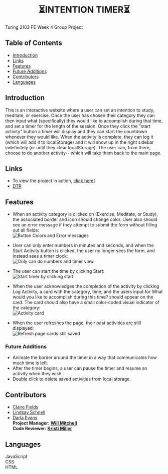 <h1 align="center">⏳INTENTION TIMER⏳</h1>

Turing 2103 FE Week 4 Group Project  
## Table of Contents
* [Introduction](#introduction)
* [Links](#Links)
* [Features](#Features )
* [Future Additions](#Future-Additions)
* [Contributors](#contributors)
* [Languages](#Languages)

## Introduction
This is an interactive website where a user can set an intention to study, meditate, or exercise. Once the user has chosen their category they can then input what (specifically) they would like to accomplish during that time, and set a timer for the length of the session. Once they click the "start activity" button a timer will display and they can start the countdown whenever they would like. When the activity is complete, they can log it (which will add it to localStorage) and it will show up in the right sidebar indefinitely (or until they clear localStorage). The user can, from there, choose to do another activity-- which will take them back to the main page.
## Links  
- To view the project in action, [click here!](https://clairefields15.github.io/intention-timer-group/)
- [DTR](https://gist.github.com/clairefields15/89aee5130d8312666483b70ceb2c34f9)

## Features
* When an activity category is clicked on (Exercise, Meditate, or Study), the associated border and icon should change color. User also should see an error message if they attempt to submit the form without filling out all fields:  
![Button Colors and Error messages](https://i.imgur.com/QsfaZv0.gif)

* User can only enter numbers in minutes and seconds, and when the Start Activity button is clicked, the user no longer sees the form, and instead sees a timer clock:  
![Only can do numbers and timer view](https://i.imgur.com/xi3IdTf.gif)

* The user can start the time by clicking Start:    
![Start timer by clicking start](https://i.imgur.com/n0YOOSc.gif)

* When the user acknowledges the completion of the activity by clicking Log Activity, a card with the category, time, and the users input for What would you like to accomplish during this time? should appear on the card. The card should also have a small color-coded visual indicator of the category:    
![Activity card](https://i.imgur.com/uY4DVXj.gif)

* When the user refreshes the page, their past activities are still displayed:  
![Refresh page cards still saved](https://i.imgur.com/1k9ROwq.gif)

### Future Additions
- Animate the border around the timer in a way that communicates how much time is left.  
- After the timer begins, a user can pause the timer and resume an activity when they wish.  
- Double click to delete saved activities from local storage.
## Contributors
- [Claire Fields](https://github.com/clairefields15)  
- [Lindsay Schnell](https://github.com/lschnell8)   
- [Darla Evans](https://github.com/darlaevans2000)  
**Project Manager: [Will Mitchell](https://github.com/wvmitchell)**  
**Code Reviewer: [Kristi Miller](https://github.com/Kristiannmiller)**

## Languages
JavaScript  
CSS  
HTML   
